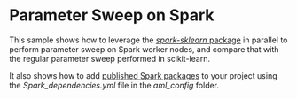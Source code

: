 # Parameter Sweep on Spark

This sample shows how to leverage the [_spark-sklearn_ package](https://spark-packages.org/package/databricks/spark-sklearn) in parallel to perform parameter sweep on Spark worker nodes, and compare that with the regular parameter sweep performed in scikit-learn.

It also shows how to add [published Spark packages](https://spark-packages.org/) to your project using the _Spark_dependencies.yml_ file in the _aml_config_ folder.
